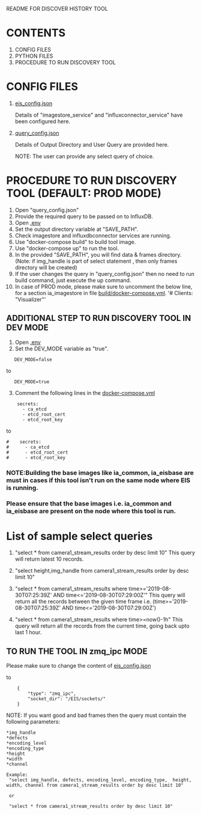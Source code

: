 README FOR DISCOVER HISTORY TOOL

# CONTENTS #

1. CONFIG FILES
2. PYTHON FILES
3. PROCEDURE TO RUN DISCOVERY TOOL


# CONFIG FILES #

1. [eis_config.json](config/eis_config.json)

    Details of "imagestore_service" and "influxconnector_service" have been configured here.

2. [query_config.json](config/query_config.json)
  
    Details of Output Directory and User Query are provided here.

    NOTE: The user can provide any select query of choice.


# PROCEDURE TO RUN DISCOVERY TOOL (DEFAULT: PROD MODE) #

 1. Open "query_config.json"
 2. Provide the required query to be passed on to InfluxDB.
 3. Open [.env](DiscoverHistory/.env)
 4. Set the output directory variable at "SAVE_PATH".
 5. Check imagestore and influxdbconnector services are running.
 6. Use "docker-compose build" to build tool image.
 7. Use "docker-compose up" to run the tool.
 8. In the provided "SAVE_PATH", you will find data & frames directory.
    (Note: if img_handle is part of select statement , then only frames
    directory will be created)
 9. If the user changes the query in "query_config.json" then no need to run build command, just execute the up command.
10. In case of PROD mode, please make sure to uncomment the below line, for a section ia_imagestore  in file [build/docker-compose.yml](../../build/docker-compose.yml).
    '# Clients: "Visualizer"'

 ## ADDITIONAL STEP TO RUN DISCOVERY TOOL IN DEV MODE
 1. Open [.env](DiscoverHistory/.env)
 2. Set the DEV_MODE variable as "true".
 ```
    DEV_MODE=false
 ```
to
 ```
    DEV_MODE=true
 ```
3. Comment the following lines in the [docker-compose.yml](DiscoverHistory/docker-compose.yml)
```
    secrets:
      - ca_etcd
      - etcd_root_cert
      - etcd_root_key

```
to
```
#    secrets:
#      - ca_etcd
#      - etcd_root_cert
#      - etcd_root_key

```
### NOTE:Building the base images like ia_common, ia_eisbase are must in cases if this tool isn't run on the same node where EIS is running.
### Please ensure that the base images i.e. ia_common and ia_eisbase are present on the node where this tool is run.

# List of sample select queries #

1. "select * from camera1_stream_results order by desc limit 10"
   This query will return latest 10 records.

2. "select height,img_handle from camera1_stream_results order by desc limit 10"

3. "select * from camera1_stream_results where time>='2019-08-30T07:25:39Z' AND time<='2019-08-30T07:29:00Z'"
    This query will return all the records between the given time frame i.e. (time>='2019-08-30T07:25:39Z' AND time<='2019-08-30T07:29:00Z')

4. "select * from camera1_stream_results where time>=now()-1h"
    This query will return all the records from the current time, going back upto last 1 hour.

## TO RUN THE TOOL IN zmq_ipc MODE
Please make sure to change the content of [eis_config.json](DiscoverHistory/config/eis_config.json) 

to
```
    {
        "type": "zmq_ipc",
        "socket_dir": "/EIS/sockets/"
    }
```


NOTE: If you want good and bad frames then the query must contain the following parameters:
	
	*img_handle
	*defects
	*encoding_level
	*encoding_type
	*height
	*width
	*channel

    Example: 
     "select img_handle, defects, encoding_level, encoding_type,  height, width, channel from camera1_stream_results order by desc limit 10"

     or

     "select * from camera1_stream_results order by desc limit 10"



